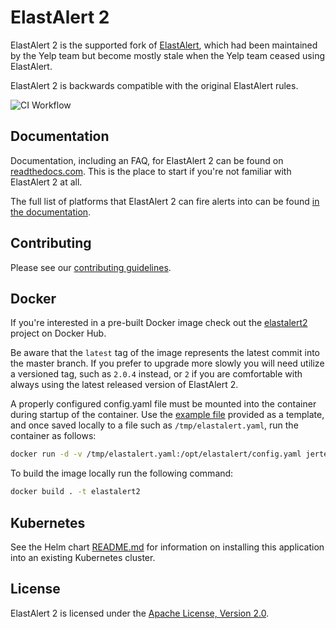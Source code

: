 # ElastAlert 2

ElastAlert 2 is the supported fork of [ElastAlert][0], which had been maintained by the Yelp team
but become mostly stale when the Yelp team ceased using ElastAlert.

ElastAlert 2 is backwards compatible with the original ElastAlert rules.

![CI Workflow](https://github.com/jertel/elastalert/workflows/master_build_test/badge.svg)

## Documentation

Documentation, including an FAQ, for ElastAlert 2 can be found on [readthedocs.com][3]. This is the place to start if you're not familiar with ElastAlert 2 at all.

The full list of platforms that ElastAlert 2 can fire alerts into can be found [in the documentation][4].

## Contributing

Please see our [contributing guidelines][6].

## Docker

If you're interested in a pre-built Docker image check out the [elastalert2][2] project on Docker Hub.

Be aware that the `latest` tag of the image represents the latest commit into the master branch. If you prefer to upgrade more slowly you will need utilize a versioned tag, such as `2.0.4` instead, or `2` if you are comfortable with always using the latest released version of ElastAlert 2.

A properly configured config.yaml file must be mounted into the container during startup of the container. Use the [example file][1] provided as a template, and once saved locally to a file such as `/tmp/elastalert.yaml`, run the container as follows:

```bash
docker run -d -v /tmp/elastalert.yaml:/opt/elastalert/config.yaml jertel/elastalert2
```

To build the image locally run the following command:

```bash
docker build . -t elastalert2
```

## Kubernetes

See the Helm chart [README.md][7] for information on installing this application into an existing Kubernetes cluster.

## License

ElastAlert 2 is licensed under the [Apache License, Version 2.0][5].

[0]: https://github.com/yelp/elastalert
[1]: https://github.com/jertel/elastalert2/blob/master/config.yaml.example
[2]: https://hub.docker.com/r/jertel/elastalert2
[3]: https://elastalert2.readthedocs.io/
[4]: https://elastalert2.readthedocs.io/en/latest/ruletypes.html#alerts
[5]: https://www.apache.org/licenses/LICENSE-2.0
[6]: https://github.com/jertel/elastalert2/blob/master/CONTRIBUTING.md
[7]: https://github.com/jertel/elastalert2/tree/master/chart/elastalert2